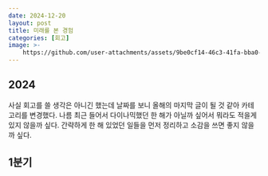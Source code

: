 ```yaml
---
date: 2024-12-20
layout: post
title: 미래를 본 경험
categories: [회고]
image: >-
    https://github.com/user-attachments/assets/9be0cf14-46c3-41fa-bba0-e0db80262f43
---
```


## 2024

사실 회고를 쓸 생각은 아니긴 했는데 날짜를 보니 올해의 마지막 글이 될 것 같아 카테고리를 변경했다.
나름 최근 들어서 다이나믹했던 한 해가 아닐까 싶어서 뭐라도 적을게 있지 않을까 싶다.
간략하게 한 해 있었던 일들을 먼저 정리하고 소감을 쓰면 좋지 않을까 싶다. 

## 1분기

